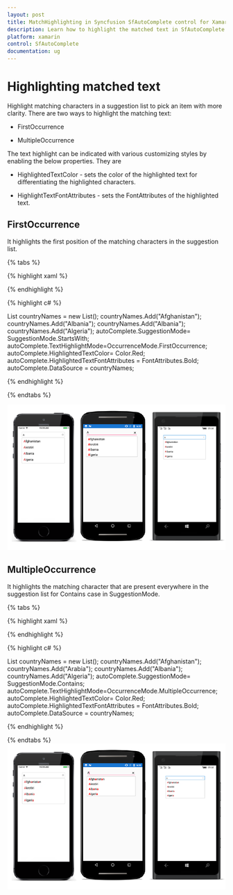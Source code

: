 ```yaml
---
layout: post
title: MatchHighlighting in Syncfusion SfAutoComplete control for Xamarin.Forms
description: Learn how to highlight the matched text in SfAutoComplete
platform: xamarin
control: SfAutoComplete
documentation: ug
---
```

# Highlighting matched text

Highlight matching characters in a suggestion list to pick an item with more clarity. There are two ways to highlight the matching text:


* FirstOccurrence

* MultipleOccurrence

The text highlight can be indicated with various customizing styles by enabling the below properties. They are

* HighlightedTextColor -  sets the color of the highlighted text for differentiating the highlighted characters.

* HighlightTextFontAttributes - sets the FontAttributes of the highlighted text.

## FirstOccurrence

It highlights the first position of the matching characters in the suggestion list.

{% tabs %}

{% highlight xaml %}

<StackLayout VerticalOptions="Start" HorizontalOptions="Start" Padding="30">
	<autocomplete:SfAutoComplete HeightRequest="40" x:Name="autoComplete" TextHighlightMode="FirstOccurrence" HighlightedTextColor="Red" HighlightTextFontAttributes="Bold" SuggestionMode="StartsWith"/>                    
</StackLayout> 

{% endhighlight %}

{% highlight c# %}

List<String> countryNames = new List<String>();
countryNames.Add("Afghanistan");
countryNames.Add("Albania");
countryNames.Add("Albania");
countryNames.Add("Algeria");
autoComplete.SuggestionMode= SuggestionMode.StartsWith;
autoComplete.TextHighlightMode=OccurrenceMode.FirstOccurrence;
autoComplete.HighlightedTextColor= Color.Red;
autoComplete.HighlightedTextFontAttributes = FontAttributes.Bold;
autoComplete.DataSource = countryNames;

{% endhighlight %}

{% endtabs %}

![](images/Highlighting-matched-text/FirstOccurrance.png)

## MultipleOccurrence

It highlights the matching character that are present everywhere in the suggestion list for Contains case in SuggestionMode.

{% tabs %}

{% highlight xaml %}

<StackLayout VerticalOptions="Start" HorizontalOptions="Start" Padding="30">
	<autocomplete:SfAutoComplete HeightRequest="40" x:Name="autoComplete" TextHighlightMode="MultipleOccurrence" HighlightedTextColor="Red" HighlightTextFontAttributes="Bold" SuggestionMode="Contains"/>                    
</StackLayout> 

{% endhighlight %}

{% highlight c# %}

List<String> countryNames = new List<String>();
countryNames.Add("Afghanistan");
countryNames.Add("Arabia");
countryNames.Add("Albania");
countryNames.Add("Algeria");
autoComplete.SuggestionMode= SuggestionMode.Contains;
autoComplete.TextHighlightMode=OccurrenceMode.MultipleOccurrence;
autoComplete.HighlightedTextColor= Color.Red;
autoComplete.HighlightedTextFontAttributes = FontAttributes.Bold;
autoComplete.DataSource = countryNames;

{% endhighlight %}

{% endtabs %}
![](images/Highlighting-matched-text/MultipleOccurrance.png)